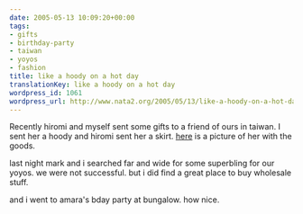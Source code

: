 ```yaml
---
date: 2005-05-13 10:09:20+00:00
tags:
- gifts
- birthday-party
- taiwan
- yoyos
- fashion
title: like a hoody on a hot day
translationKey: like a hoody on a hot day
wordpress_id: 1061
wordpress_url: http://www.nata2.org/2005/05/13/like-a-hoody-on-a-hot-day/
---
```


Recently hiromi and myself sent some gifts to a friend of ours in taiwan. I sent her a hoody and hiromi sent her a skirt. <a href="http://www.wretch.cc/album/show.php?i=pzella&b=7&f=1115999964&p=2">here</a> is a picture of her with the goods. 

last night mark and i searched far and wide for some superbling for our yoyos. we were not successful. but i did find a great place to buy wholesale stuff. 

and i went to amara's bday party at bungalow. how nice.